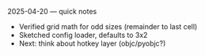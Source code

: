 2025-04-20 — quick notes

- Verified grid math for odd sizes (remainder to last cell)
- Sketched config loader, defaults to 3x2
- Next: think about hotkey layer (objc/pyobjc?)


